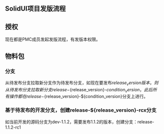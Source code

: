 SolidUI项目发版流程
-------------------------

## 授权

现在都是PMC成员发起发版流程，有发版本权限。

## 物料包
### 分支
从待发布分支拉取新分支作为待发布分支，如现在要发布${release_version}版本，则从待发布分支拉取新分支release-${release_version}-${condition_version}， 此后所有操作都在release-${release_version}-${condition_version}分支上进行。

### 基于待发布的开发分支，创建release-${release_version}-rcx分支

如当前开发的源码分支为dev-1.1.2，需要发布1.1.2的版本，创建分支：release-1.1.2-rc1

